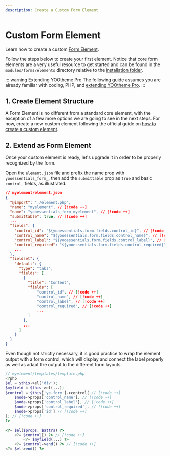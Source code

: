 ```yaml
---
description: Create a Custom Form Element
---
```


# Custom Form Element

Learn how to create a custom [Form Element](./elements).

Follow the steps below to create your first element. Notice that core form elements are a very useful resource to get started and can be found in the `modules/forms/elements` directory relative to the [installation folder](../../#installation).

::: warning Extending YOOtheme Pro
The following guide assumes you are already familiar with coding, PHP, and [extending YOOtheme Pro](https://yootheme.com/support/yootheme-pro/joomla/developers-child-themes#extend-functionality).
:::

## 1. Create Element Structure

A Form Element is no different from a standard core element, with the exception of a few more options we are going to see in the next steps. For now, create a new custom element following the official guide on [how to create a custom element](https://yootheme.com/support/yootheme-pro/joomla/developers-elements).

## 2. Extend as Form Element

Once your custom element is ready, let's upgrade it in order to be properly recognized by the form.

Open the `element.json` file and prefix the name prop with `yooessentials_form_`, then add the `submittable` prop as `true` and basic `control_` fields, as illustrated.

```json
// myelement/element.json
{
  "@import": "./element.php",
  "name": "myelement", // [!code --]
  "name": "yooessentials_form_myelement", // [!code ++]
  "submittable": true, // [!code ++]
  ...
  "fields": {
    "control_id": "${yooessentials.form.fields.control_id}", // [!code ++]
    "control_name": "${yooessentials.form.fields.control_name}", // [!code ++]
    "control_label": "${yooessentials.form.fields.control_label}", // [!code ++]
    "control_required": "${yooessentials.form.fields.control_required}", // [!code ++]
    ...
  },
  "fieldset": {
    "default": {
      "type": "tabs",
      "fields": [
        {
          "title": "Content",
          "fields": [
              "control_id", // [!code ++]
              "control_name", // [!code ++]
              "control_label", // [!code ++]
              "control_required", // [!code ++]
              ...
          ]
        },
        ...
      ]
    }
  }
}
```

Even though not strictly necessary, it is good practice to wrap the element output with a form control, which will display and connect the label properly as well as adapt the output to the different form layouts.

```php
// myelement/templates/template.php
<?php
$el = $this->el('div');
$myfield = $this->el(...);
$control = $this['ye-form']->control( // [!code ++]
    $node->props['control_name'], // [!code ++]
    $node->props['control_label'], // [!code ++]
    $node->props['control_required'], // [!code ++]
    $node->props['id'] // [!code ++]
); // [!code ++]
?>

<?= $el($props, $attrs) ?>
    <?= $control() ?> // [!code ++]
        <?= $myfield(...) ?>
    <?= $control->end() ?> // [!code ++]
<?= $el->end() ?>
```
